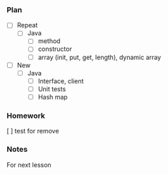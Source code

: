 ### Plan

 - [ ] Repeat 
   - [ ] Java
     - [ ] method
     - [ ] constructor
     - [ ] array (init, put, get, length), dynamic array

 - [ ] New 
   - [ ] Java
     - [ ] Interface, client
     - [ ] Unit tests
     - [ ] Hash map
     
### Homework

  [ ] test for remove

### Notes
For next lesson

